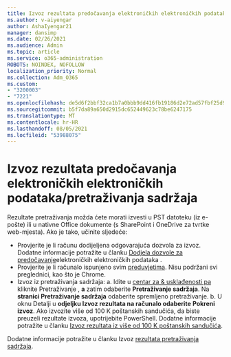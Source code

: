 ```yaml
---
title: Izvoz rezultata predočavanja elektroničkih elektroničkih podataka/pretraživanja sadržaja
ms.author: v-aiyengar
author: AshaIyengar21
manager: dansimp
ms.date: 02/26/2021
ms.audience: Admin
ms.topic: article
ms.service: o365-administration
ROBOTS: NOINDEX, NOFOLLOW
localization_priority: Normal
ms.collection: Adm_O365
ms.custom:
- "3200003"
- "7221"
ms.openlocfilehash: de5d6f2bbf32ca1b7a0bbb9dd416fb19186d2e72ad57fbf25d9b55bd733fdc21
ms.sourcegitcommit: b5f7da89a650d2915dc652449623c78be6247175
ms.translationtype: MT
ms.contentlocale: hr-HR
ms.lasthandoff: 08/05/2021
ms.locfileid: "53988075"
---
```

# <a name="export-ediscoverycontent-search-results"></a>Izvoz rezultata predočavanja elektroničkih elektroničkih podataka/pretraživanja sadržaja

Rezultate pretraživanja možda ćete morati izvesti u PST datoteku (iz e-pošte) ili u nativne Office dokumente (s SharePoint i OneDrive za tvrtke web-mjesta). Ako je tako, učinite sljedeće:

- Provjerite je li računu dodijeljena odgovarajuća dozvola za izvoz. Dodatne informacije potražite u članku [Dodjela dozvole za predočavanje](https://go.microsoft.com/fwlink/?linkid=2102406)elektroničkih elektroničkih podataka .
- Provjerite je li računalo ispunjeno svim [preduvjetima](https://docs.microsoft.com/office365/securitycompliance/export-search-results#before-you-begin). Nisu podržani svi preglednici, kao što je Chrome.
- Izvoz iz pretraživanja sadržaja: a. Idite u [centar za & usklađenosti pa](https://protection.office.com/contentsearch) kliknite Pretraživanje , **a** zatim odaberite **Pretraživanje sadržaja**. Na **stranici Pretraživanje sadržaja** odaberite spremljeno pretraživanje.
    b. U oknu Detalji u **odjeljku Izvoz rezultata na računalo odaberite** **Pokreni izvoz**. Ako izvozite više od 100 K poštanskih sandučića, da biste preuzeli rezultate izvoza, upotrijebite PowerShell. Dodatne informacije potražite u članku [Izvoz rezultata iz više od 100 K poštanskih sandučića](https://go.microsoft.com/fwlink/?linkid=2143861).

Dodatne informacije potražite u članku Izvoz [rezultata pretraživanja sadržaja](https://go.microsoft.com/fwlink/?linkid=2102118).